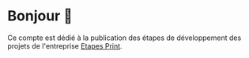 # Bonjour 👋

Ce compte est dédié à la publication des étapes de développement des projets de l'entreprise [Etapes Print](https://etapes-print.com/).
